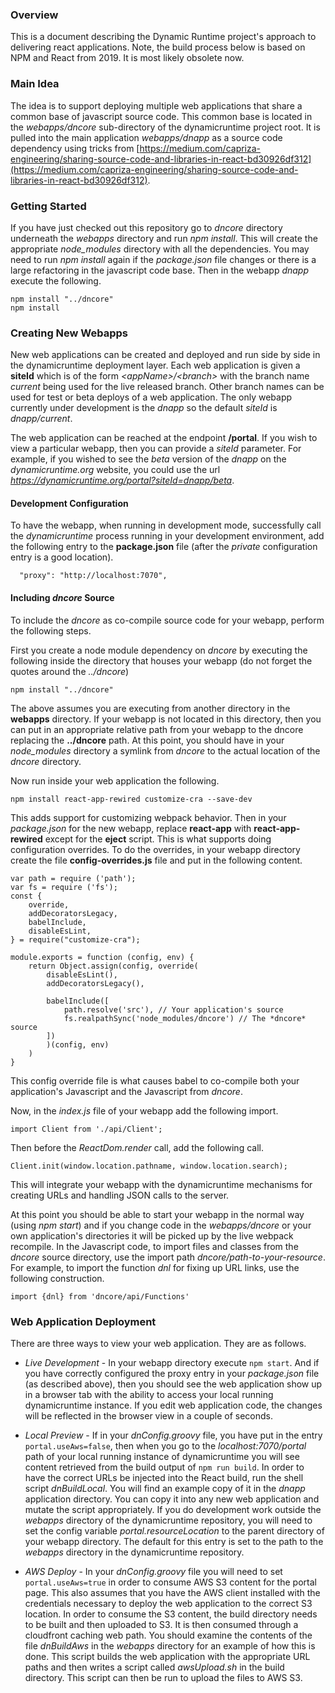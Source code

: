 ### Overview

This is a document describing the Dynamic Runtime project's approach to delivering react applications. Note,
the build process below is based on NPM and React from 2019. It is most likely obsolete now.

### Main Idea

The idea is to support deploying multiple web applications that share a common base of javascript source code. This
common base is located in the *webapps/dncore* sub-directory of the dynamicruntime project root. It is pulled into 
the main application *webapps/dnapp* as a source code dependency using tricks from
[https://medium.com/capriza-engineering/sharing-source-code-and-libraries-in-react-bd30926df312](https://medium.com/capriza-engineering/sharing-source-code-and-libraries-in-react-bd30926df312).

### Getting Started

If you have just checked out this repository go to *dncore* directory underneath the *webapps* directory and run
*npm install*. This will create the appropriate *node_modules* directory with all the dependencies. You may
need to run *npm install* again if the *package.json* file changes or there is a large refactoring in the
javascript code base. Then in the webapp *dnapp* execute the following.
```$xslt
npm install "../dncore"
npm install
```

### Creating New Webapps

New web applications can be created and deployed and run side by side in the dynamicruntime deployment layer.
Each web application is given a **siteId** which is of the form *&lt;appName&gt;/&lt;branch&gt;* with the branch
name *current* being used for the live released branch. Other branch names can be used for test or beta
deploys of a web application. The only webapp currently under development is the *dnapp* so the default *siteId*
is *dnapp/current*. 

The web application can be reached at the endpoint **/portal**. If you wish to view a particular webapp, then
you can provide a *siteId* parameter. For example, if you wished to see the *beta* version of the *dnapp* on
the *dynamicruntime.org* website, you could use the url *https://dynamicruntime.org/portal?siteId=dnapp/beta*.

#### Development Configuration

To have the webapp, when running in development mode, successfully call the *dynamicruntime* process running
in your development environment, add the following entry to the **package.json** file 
(after the *private* configuration entry is a good location).
```$xslt
  "proxy": "http://localhost:7070",
```

#### Including *dncore* Source

To include the *dncore* as co-compile source code for your webapp, perform the following steps.

First you create a node module dependency on *dncore* by executing the following inside the directory that houses
your webapp (do not forget the quotes around the *../dncore*)

```$xslt
npm install "../dncore"
```

The above assumes you are executing from another directory in the **webapps** directory. If your webapp is 
not located in this directory, then you can put in an appropriate relative path from your webapp to the dncore 
replacing the **../dncore** path. At this point, you should have in your *node_modules* directory
a symlink from *dncore* to the actual location of the *dncore* directory.

Now run inside your web application the following.
```$xslt
npm install react-app-rewired customize-cra --save-dev
```

This adds support for customizing webpack behavior. Then in your *package.json* for the new webapp,
replace **react-app** with **react-app-rewired** except for the **eject** script. This is what supports
doing configuration overrides. To do the overrides, in your webapp directory create the
file **config-overrides.js** file and put in the following content.

```$xslt
var path = require ('path');
var fs = require ('fs');
const {
    override,
    addDecoratorsLegacy,
    babelInclude,
    disableEsLint,
} = require("customize-cra");

module.exports = function (config, env) {
    return Object.assign(config, override(
        disableEsLint(),
        addDecoratorsLegacy(),

        babelInclude([
            path.resolve('src'), // Your application's source
            fs.realpathSync('node_modules/dncore') // The *dncore* source
        ])
        )(config, env)
    )
}
```

This config override file is what causes babel to co-compile both your application's Javascript and
the Javascript from *dncore*.

Now, in the *index.js* file of your webapp add the following import.
```$xslt
import Client from './api/Client';
```
Then before the *ReactDom.render* call, add the following call.
```$xslt
Client.init(window.location.pathname, window.location.search);
```
This will integrate your webapp with the dynamicruntime mechanisms for creating URLs and handling
JSON calls to the server.

At this point you should be able to start your webapp in the normal way (using *npm start*) and if you
change code in the *webapps/dncore* or your own application's directories it will be picked up by the live
webpack recompile. In the Javascript code, to import files and classes from the *dncore* source directory, use the 
import path *dncore/path-to-your-resource*. For example,
to import the function *dnl* for fixing up URL links, use the following construction.
```$xslt
import {dnl} from 'dncore/api/Functions'
```

### Web Application Deployment

There are three ways to view your web application. They are as follows.

* *Live Development* - In your webapp directory execute ```npm start```. And if you have correctly configured
the proxy entry in your *package.json* file (as described above), then you should see the web application
show up in a browser tab with the ability to access your local running dynamicruntime instance. If you 
edit web application code, the changes will be reflected in the browser view in a couple of seconds.

* *Local Preview* - If in your *dnConfig.groovy* file, you have put in the entry ```portal.useAws=false```,
then when you go to the *localhost:7070/portal* path of your local running instance of dynamicruntime you will
see content retrieved from the build output of ```npm run build```. In order to have the correct URLs be injected
into the React build, run the shell script *dnBuildLocal*. You will find an example copy of it in the
*dnapp* application directory. You can copy it into any new web application and mutate the script appropriately.
If you do development work outside the *webapps* directory of the dynamicruntime repository, you will need
to set the config variable *portal.resourceLocation* to the parent directory of your webapp directory. The default
for this entry is set to the path to the *webapps* directory in the dynamicruntime repository.

* *AWS Deploy* - In your *dnConfig.groovy* file you will need to set ```portal.useAws=true``` in order
to consume AWS S3 content for the portal page. This also assumes that you have the AWS client installed with
the credentials necessary to deploy the web application to the correct S3 location. In order to consume
the S3 content, the build directory needs to be built and then uploaded to S3. It is then consumed
through a cloudfront caching web path. You should examine the contents of the file *dnBuildAws* in the *webapps* 
directory for an example of how this is done. This script builds the web application with the appropriate URL 
paths and then writes a script called *awsUpload.sh* in the build directory. This script can then be run to upload
the files to AWS S3.
